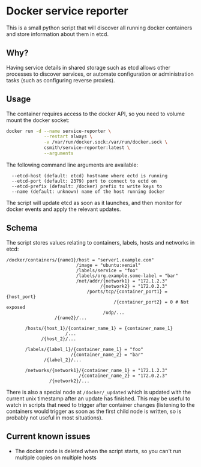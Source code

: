 # Docker service reporter 

This is a small python script that will discover all running
docker containers and store information about them in etcd.

## Why?

Having service details in shared storage such as etcd allows
other processes to discover services, or automate configuration
or administration tasks (such as configuring reverse proxies).

## Usage

The container requires access to the docker API, so you need
to volume mount the docker socket:

```bash
docker run -d --name service-reporter \
              --restart always \
              -v /var/run/docker.sock:/var/run/docker.sock \ 
              csmith/service-reporter:latest \
              --arguments
```

The following command line arguments are available:

```
  --etcd-host (default: etcd) hostname where ectd is running
  --etcd-port (default: 2379) port to connect to ectd on
  --etcd-prefix (default: /docker) prefix to write keys to
  --name (default: unknown) name of the host running docker
```

The script will update etcd as soon as it launches, and then
monitor for docker events and apply the relevant updates.

## Schema

The script stores values relating to containers, labels, hosts and
networks in etcd:

```
/docker/containers/{name1}/host = "server1.example.com"
                          /image = "ubuntu:xenial"
                          /labels/service = "foo"
                          /labels/org.example.some-label = "bar"
                          /net/addr/{network1} = "172.1.2.3"
                                   /{network2} = "172.0.2.3"
                              /ports/tcp/{container_port1} = {host_port}
                                        /{container_port2} = 0 # Not exposed
                                    /udp/...
                  /{name2}/...

       /hosts/{host_1}/{container_name_1} = {container_name_1}
                      /...
             /{host_2}/...

       /labels/{label_1}/{container_name_1} = "foo"
                        /{container_name_2} = "bar"
              /{label_2}/...

       /networks/{network1}/{container_name_1} = "172.1.2.3"
                           /{container_name_2} = "172.0.2.3"
                /{network2}/...
```

There is also a special node at `/docker/_updated` which is updated with
the current unix timestamp after an update has finished. This may be useful
to watch in scripts that need to trigger after container changes (listening
to the containers would trigger as soon as the first child node is written,
so is probably not useful in most situations).

## Current known issues

* The docker node is deleted when the script starts, so you can't run multiple
  copies on multiple hosts


